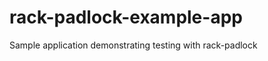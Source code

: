 rack-padlock-example-app
========================

Sample application demonstrating testing with rack-padlock